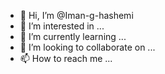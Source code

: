 - 👋 Hi, I’m @Iman-g-hashemi
- 👀 I’m interested in ...
- 🌱 I’m currently learning ...
- 💞️ I’m looking to collaborate on ...
- 📫 How to reach me ...

<!---
Iman-g-hashemi/Iman-g-hashemi is a ✨ special ✨ repository because its `README.md` (this file) appears on your GitHub profile.
You can click the Preview link to take a look at your changes.
--->
